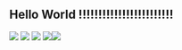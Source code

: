 <h2> Hello World !!!!!!!!!!!!!!!!!!!!!!!!</h2>
<div> <img src="https://img.icons8.com/color/48/000000/html-5--v1.png"/> <img src="https://img.icons8.com/color/48/000000/css3.png"/> <img src="https://img.icons8.com/color/48/000000/c-plus-plus-logo.png"/> <img src="https://img.icons8.com/color/50/000000/mysql-logo.png"/><img src="https://img.icons8.com/color/48/000000/javascript--v1.png"/>
</div>
